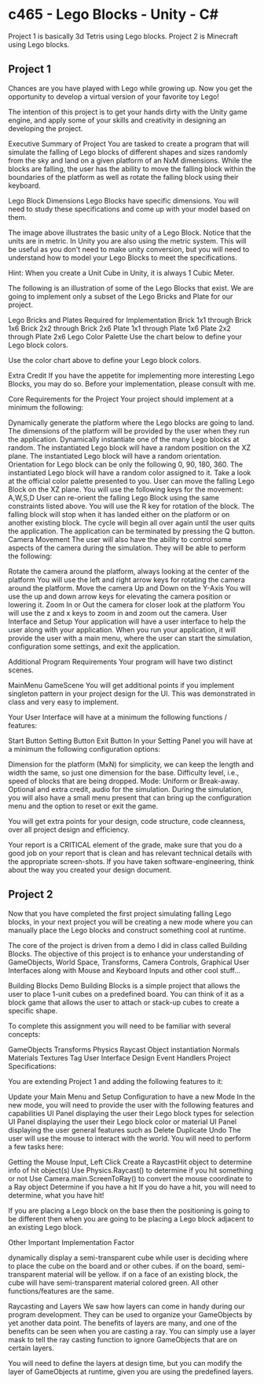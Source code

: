 # c465 - Lego Blocks - Unity - C#
Project 1 is basically 3d Tetris using Lego blocks. 
Project 2 is Minecraft using Lego blocks.

## Project 1
Chances are you have played with Lego while growing up. Now you get the opportunity to develop a virtual version of your favorite toy Lego!

The intention of this project is to get your hands dirty with the Unity game engine, and apply some of your skills and creativity in designing an developing the project. 

Executive Summary of Project
You are tasked to create a program that will simulate the falling of Lego blocks of different shapes and sizes randomly from the sky and land on a given platform of an NxM dimensions. While the blocks are falling, the user has the ability to move the falling block within the boundaries of the platform as well as rotate the falling block using their keyboard.

Lego Block Dimensions
Lego Blocks have specific dimensions. You will need to study these specifications and come up with your model based on them.

The image above illustrates the basic unity of a Lego Block. Notice that the units are in metric. In Unity you are also using the metric system. This will be useful as you don't need to make unity conversion, but you will need to understand how to model your Lego Blocks to meet the specifications. 

Hint: When you create a Unit Cube in Unity, it is always 1 Cubic Meter.

The following is an illustration of some of the Lego Blocks that exist. We are going to implement only a subset of the Lego Bricks and Plate for our project.

Lego Bricks and Plates Required for Implementation
Brick 1x1 through Brick 1x6
Brick 2x2 through Brick 2x6
Plate 1x1 through Plate 1x6
Plate 2x2 through Plate 2x6
Lego Color Palette
Use the chart below to define your Lego block colors.

Use the color chart above to define your Lego block colors.

Extra Credit
If you have the appetite for implementing more interesting Lego Blocks, you may do so. Before your implementation, please consult with me.

Core Requirements for the Project
Your project should implement at a minimum the following:

Dynamically generate the platform where the Lego blocks are going to land. The dimensions of the platform will be provided by the user when they run the application.
Dynamically instantiate one of the many Lego blocks at random.
The instantiated Lego block will have a random position on the XZ plane.
The instantiated Lego block will have a random orientation. 
Orientation for Lego block can be only the following 0, 90, 180, 360.
The instantiated Lego block will have a random color assigned to it.
Take a look at the official color palette presented to you.
User can move the falling Lego Block on the XZ plane.
You will use the following keys for the movement: A,W,S,D
User can re-orient the falling Lego Block using the same constraints listed above.
You will use the R key for rotation of the block.
The falling block will stop when it has landed either on the platform or on another existing block.
The cycle will begin all over again until the user quits the application.
The application can be terminated by pressing the Q button.
Camera Movement
The user will also have the ability to control some aspects of the camera during the simulation. They will be able to perform the following:

Rotate the camera around the platform, always looking at the center of the platform
You will use the left and right arrow keys for rotating the camera around the platform.
Move the camera Up and Down on the Y-Axis
You will use the up and down arrow keys for elevating the camera position or lowering it.
Zoom In or Out the camera for closer look at the platform
You will use the z and x keys to zoom in and zoom out the camera.
User Interface and Setup
Your application will have a user interface to help the user along  with your application. When you run your application, it will provide the user with a main menu, where the user can start the simulation, configuration some settings, and exit the application.

Additional Program Requirements
Your program will have two distinct scenes. 

MainMenu
GameScene
You will get additional points if you implement singleton pattern in your project design for the UI. This was demonstrated in class and very easy to implement. 

Your User Interface will have at a minimum the following functions / features:

Start Button
Setting Button
Exit Button
In your Setting Panel you will have at a minimum the following configuration options:

Dimension for the platform (MxN) for simplicity, we can keep the length and width the same, so just one dimension for the base.
Difficulty level, i.e., speed of blocks that are being dropped.
Mode: Uniform or Break-away.
Optional and extra credit, audio for the simulation.
During the simulation, you will also have a small menu present that can bring up the configuration menu and the option to reset or exit the game.

You will get extra points for your design, code structure, code cleanness, over all project design and efficiency.

Your report is a CRITICAL element of the grade, make sure that you do a good job on your report that is clean and has relevant technical details with the appropriate screen-shots. If you have taken software-engineering, think about the way you created your design document.

## Project 2
Now that you have completed  the first project simulating falling Lego blocks, in your next project you will be creating a new mode where you can manually place the Lego blocks and construct something cool at runtime.

The core of the project is driven from a demo I did in class called Building Blocks. The objective of this project is to enhance your understanding of GameObjects, World Space, Transforms, Camera Controls, Graphical User Interfaces along with Mouse and Keyboard Inputs and other cool stuff...

Building Blocks Demo
Building Blocks is a simple project that allows the user to place 1-unit cubes on a predefined board. You can think of it as a block game that allows the user to attach or stack-up cubes to create a specific shape.

To complete this assignment you will need to be familiar with several concepts:

GameObjects
Transforms
Physics Raycast
Object instantiation
Normals
Materials
Textures
Tag
User Interface Design
Event Handlers
Project Specifications:

You are extending Project 1 and adding the following features to it:

Update your Main Menu and Setup Configuration to have a new Mode
In the new mode, you will need to provide the user with the following features and capabilities
UI Panel displaying the user their Lego block types for selection
UI Panel displaying the user their Lego block color or material
UI Panel displaying the user general features such as
Delete
Duplicate
Undo
The user will use the mouse to interact with the world. You will need to perform a few tasks here:

Getting the Mouse Input, Left Click
Create a RaycastHit object to determine info of hit object(s)
Use Physics.Raycast() to determine if you hit something or not
Use Camera.main.ScreenToRay() to convert the mouse coordinate to a Ray object
Determine if you have a hit
If you do have a hit, you will need to determine, what you have hit!

If you are placing a Lego block on the base then the positioning is going to be different then when you are going to be placing a Lego block adjacent to an existing Lego block.

Other Important Implementation Factor

 dynamically display a semi-transparent cube while user is deciding where to place the cube on the board and or other cubes.
if on the board, semi-transparent material will be yellow.
if on a face of an existing block, the cube will have semi-transparent material colored green.
All other functions/features are the same.

Raycasting and Layers
We saw how layers can come in handy during our program development. They can be used to organize your GameObjects by yet another data point. The benefits of layers are many, and one of the benefits can be seen when you are casting a ray. You can simply use a layer mask to tell the ray casting function to ignore GameObjects that are on certain layers.

You will need to define the layers at design time, but you can modify the layer of GameObjects at runtime, given you are using the predefined layers.

